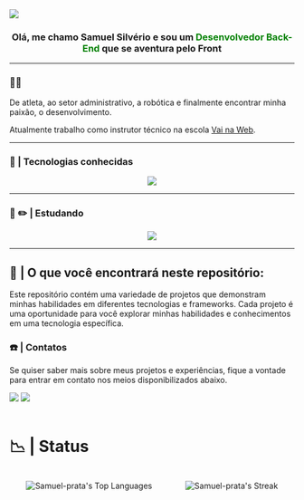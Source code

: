 
<div>
  <img src='https://i.imgur.com/JeYUg7I.png' />
</div>


<div align='center'>
  <h3>Olá, me chamo Samuel Silvério e sou um <span style='color:green'>Desenvolvedor Back-End</span> que se aventura pelo Front</h3>
</div>

--- 
### 👨‍💼 

De atleta, ao setor administrativo, a robótica e finalmente encontrar minha paixão, o desenvolvimento.

Atualmente trabalho como instrutor técnico na escola [Vai na Web](https://vainaweb.com.br/).

---

### 🌟 | Tecnologias conhecidas

<div>


<p align="center">
  <a href="https://skillicons.dev">
    <img src="https://skillicons.dev/icons?i=java,spring,mysql,docker,javascript,html,css,react,eclipse,ubuntu,windows,vscode" />
  </a>
</p>
</div>

---

### 📔 ✏️ | Estudando

<div>
<p align="center">
  <a href="https://skillicons.dev">
    <img src="https://skillicons.dev/icons?i=python,django,flask,mongodb," />
  </a>
</p>
</div>



---

## 💭 | O que você encontrará neste repositório: <br>

Este repositório contém uma variedade de projetos que demonstram minhas habilidades em diferentes tecnologias e frameworks. Cada projeto é uma oportunidade para você explorar minhas habilidades e conhecimentos em uma tecnologia específica.



### ☎️ | Contatos <br>

Se quiser saber mais sobre meus projetos e experiências, fique a vontade para entrar em contato nos meios disponibilizados abaixo.

<div> 
  <a href = "mailto: samuel.silverio001@gmail.com"><img src="https://img.shields.io/badge/-Gmail-%23333?style=for-the-badge&logo=gmail&logoColor=white" target="_blank"></a>
  <a href="https://www.linkedin.com/in/samuel-silveriom/" target="_blank"><img src="https://img.shields.io/badge/-LinkedIn-%230077B5?style=for-the-badge&logo=linkedin&logoColor=white" target="_blank"></a> 
  
</div>


<br>

# 📉 |  Status

<div style="display:flex; justify-content:space-around; align-items:center; width:100%">

![Samuel-prata's Top Languages](https://github-readme-stats.vercel.app/api/top-langs/?username=Samuel-prata&theme=dracula&show_icons=true&hide_border=true&layout=compact)

![Samuel-prata's Streak](https://github-readme-streak-stats.herokuapp.com/?user=Samuel-prata&theme=dracula&hide_border=true)


</div>
